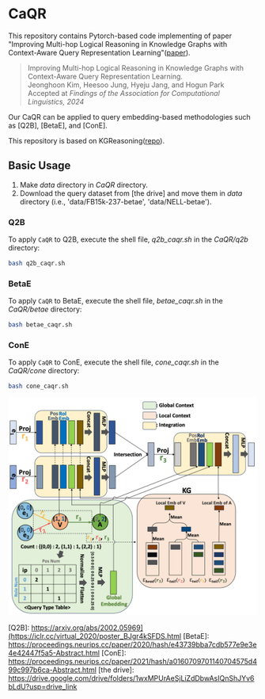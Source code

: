 # CaQR
This repository contains Pytorch-based code implementing of paper "Improving Multi-hop Logical Reasoning in Knowledge Graphs with Context-Aware Query Representation Learning"([paper]).

> Improving Multi-hop Logical Reasoning in Knowledge Graphs with Context-Aware Query Representation Learning.\
> Jeonghoon Kim, Heesoo Jung, Hyeju Jang, and Hogun Park\
> Accepted at _Findings of the Association for Computational Linguistics, 2024_

Our CaQR can be applied to query embedding-based methodologies such as [Q2B], [BetaE], and [ConE].

This repository is based on KGReasoning([repo]).

## Basic Usage
1. Make _data_ directory in _CaQR_ directory.
2. Download the query dataset from [the drive] and move them in _data_ directory (i.e., 'data/FB15k-237-betae', 'data/NELL-betae').
   
### Q2B
To apply `CaQR` to Q2B, execute the shell file, _q2b_caqr.sh_ in the _CaQR/q2b_ directory:
```bash
bash q2b_caqr.sh
```

### BetaE
To apply `CaQR` to BetaE, execute the shell file, _betae_caqr.sh_ in the _CaQR/betae_ directory:
```bash
bash betae_caqr.sh
```

### ConE
To apply `CaQR` to ConE, execute the shell file, _cone_caqr.sh_ in the _CaQR/cone_ directory:
```bash
bash cone_caqr.sh
```


![CaQR applied on _ip_ query.](./fig/caqr.png)

[repo]: https://github.com/snap-stanford/KGReasoning
[paper]: https://arxiv.org/abs/2406.07034
[Q2B]: https://arxiv.org/abs/2002.05969](https://iclr.cc/virtual_2020/poster_BJgr4kSFDS.html
[BetaE]: https://proceedings.neurips.cc/paper/2020/hash/e43739bba7cdb577e9e3e4e42447f5a5-Abstract.html
[ConE]: https://proceedings.neurips.cc/paper/2021/hash/a0160709701140704575d499c997b6ca-Abstract.html
[the drive]: https://drive.google.com/drive/folders/1wxMPUrAeSjLiZdDbwAsIQnShJYv6bLdU?usp=drive_link
